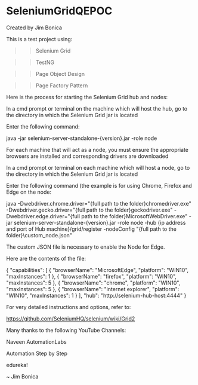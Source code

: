 # SeleniumGridQEPOC
Created by Jim Bonica

This is a test project using:

>> Selenium Grid

>> TestNG

>> Page Object Design

>> Page Factory Pattern

Here is the process for starting the Selenium Grid hub and nodes:

In a cmd prompt or terminal on the machine which will host the hub, go to the directory in which the Selenium Grid jar is located

Enter the following command:

  java -jar selenium-server-standalone-{version}.jar -role node
  
For each machine that will act as a node, you must ensure the appropriate browsers are installed and corresponding drivers are downloaded

In a cmd prompt or terminal on each machine which will host a node, go to the directory in which the Selenium Grid jar is located

Enter the following command (the example is for using Chrome, Firefox and Edge on the node:

  java -Dwebdriver.chrome.driver="{full path to the folder}chromedriver.exe" -Dwebdriver.gecko.driver="{full path to the folder}geckodriver.exe" -Dwebdriver.edge.driver="{full path to the folder}MicrosoftWebDriver.exe" -jar selenium-server-standalone-{version}.jar -role node -hub {ip address and port of Hub machine}/grid/register -nodeConfig "{full path to the folder}\custom_node.json"
  
The custom JSON file is necessary to enable the Node for Edge. 

Here are the contents of the file:

 {
  "capabilities": [
    {
      "browserName": "MicrosoftEdge",
      "platform": "WIN10",
      "maxInstances": 1
    },
    {
      "browserName": "firefox",
      "platform": "WIN10",
      "maxInstances": 5
    },
    {
      "browserName": "chrome",
      "platform": "WIN10",
      "maxInstances": 5
    },
    {
      "browserName": "internet explorer",
      "platform": "WIN10",
      "maxInstances": 1
    }
  ],
  "hub": "http://selenium-hub-host:4444"
}

For very detailed instructions and options, refer to:

https://github.com/SeleniumHQ/selenium/wiki/Grid2

Many thanks to the following YouTube Channels:

  Naveen AutomationLabs
  
  Automation Step by Step
  
  edureka!

~ Jim Bonica
